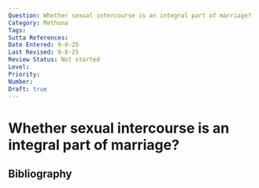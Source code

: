 ```yaml
---
Question: Whether sexual intercourse is an integral part of marriage?
Category: Methuna
Tags: 
Sutta References: 
Date Entered: 9-8-25
Last Revised: 9-8-25
Review Status: Not started
Level: 
Priority: 
Number: 
Draft: true
---
```


# Whether sexual intercourse is an integral part of marriage?

## Bibliography

<!-- 

Notes:



-->